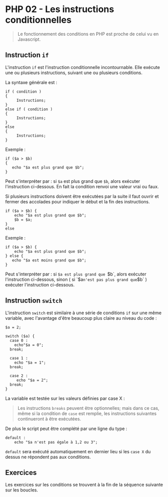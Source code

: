 # PHP 02 - Les instructions conditionnelles

> Le fonctionnement des conditions en PHP est proche de celui vu en Javascript.

## Instruction `if` 

L'instruction `if` est l'instruction conditionnelle incontournable. Elle exécute une ou plusieurs instructions, suivant une ou plusieurs conditions. 

La syntaxe générale est : 

	if ( condition ) 
	{ 
	     Instructions; 
	} 
	else if ( condition ) 
	{ 
	     Instructions; 
	} 
	else 
	{ 
	     Instructions; 
	} 
	
Exemple : 

	if ($a > $b) 
    { 
       echo "$a est plus grand que $b"; 
    }
 
Peut s'interpréter par : si `$a` est plus grand que `$b`, alors exécuter l'instruction ci-dessous.
En fait la condition renvoi une valeur vrai ou faux.

Si plusieurs instructions doivent être exécutées par la suite il faut ouvrir et fermer des accolades pour indiquer le début et la fin des instructions. 

	if ($a > $b) { 
	    echo "$a est plus grand que $b"; 
	    $b = $a; 
	} 
	else 

Exemple : 

	if ($a > $b) { 
	    echo "$a est plus grand que $b"; 
	} else { 
	   echo "$a est moins grand que $b"; 
	} 

Peut s'interpréter par : si `$a est plus grand que `$b`, alors exécuter l'instruction ci-dessous, sinon ( si `$a` n'est pas plus grand que `$b` ) exécuter l'instruction ci-dessous.

## Instruction `switch`

L'instruction `switch` est similaire à une série de conditions `if` sur une même variable, avec l'avantage d'être beaucoup plus claire au niveau du code :

	$a = 2; 

	switch ($a) { 
	  case 0 : 
	  	echo"$a = 0"; 
	  break; 
	  
      case 1 : 
	  	echo "$a = 1"; 
	  break; 
	  
      case 2 : 
	     echo "$a = 2"; 
	  break; 
	} 

La variable est testée sur les valeurs définies par case X : 

> Les instructions `breaks` peuvent être optionnelles; mais dans ce cas, même si la condition de `case` est remplie, les instructions suivantes continueront à être exécutées. 

De plus le script peut être complété par une ligne du type : 

	default : 
	    echo "$a n'est pas égale à 1,2 ou 3"; 

`default` sera exécuté automatiquement en dernier lieu si les `case X` du dessus ne répondent pas aux conditions. 

## Exercices

Les exercices sur les conditions se trouvent à la fin de la séquence suivante sur les boucles.